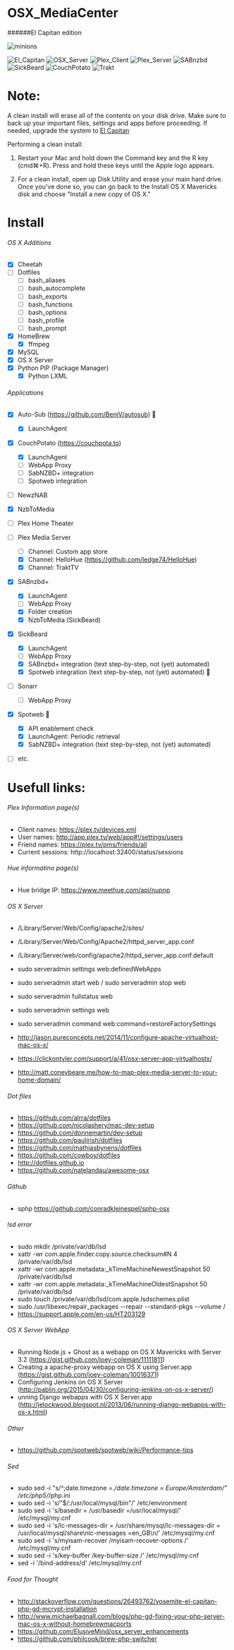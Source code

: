 # OSX_MediaCenter
######El Capitan edition

![minions](img/cheering_minions.gif)

![El_Capitan](img/elcapitan_64x64.jpg)
![OSX_Server](img/osx_server_64x64.jpg)
![Plex_Client](img/plex_client_64x64.jpg)
![Plex_Server](img/plex_server_64x64.png)
![SABnzbd](img/sabnzbd_64x64.png)
![SickBeard](img/sickBeard_64x64.png)
![CouchPotato](img/couchpotato_64x64.png)
![Trakt](img/trakt_64x64.png)


Note:
=====
A clean install will erase all of the contents on your disk drive. Make sure to back up your important files, settings and apps before proceeding. If needed, upgrade the system to [El Capitan](https://itunes.apple.com/nl/app/os-x-el-capitan/id1018109117)

Performing a clean install:

1. Restart your Mac and hold down the Command key and the R key (cmd⌘+R). Press and hold these keys until the Apple logo appears.

2. For a clean install, open up Disk Utility and erase your main hard drive. Once you've done so, you can go back to the Install OS X Mavericks disk and choose "Install a new copy of OS X."


Install 
=====
###### OS X Additions
- [x] Cheetah
- [ ] Dotfiles
  * [ ] bash_aliases
  * [ ] bash_autocomplete
  * [ ] bash_exports
  * [ ] bash_functions
  * [ ] bash_options
  * [ ] bash_profile
  * [ ] bash_prompt
- [x] HomeBrew
  * [x] ffmpeg
- [x] MySQL
- [x] OS X Server
- [x] Python PIP (Package Manager)
  * [x] Python LXML

###### Applications
- [x] Auto-Sub (https://github.com/BenjV/autosub) :small_red_triangle:
  * [x] LaunchAgent
- [x] CouchPotato (https://couchpota.to)
  * [x] LaunchAgent
  * [ ] WebApp Proxy
  * [ ] SabNZBD+ integration
  * [ ] Spotweb integration
- [ ] NewzNAB
- [x] NzbToMedia
- [ ] Plex Home Theater
- [ ] Plex Media Server
  * [ ] Channel: Custom app store
  * [x] Channel: HelloHue (https://github.com/ledge74/HelloHue)
  * [x] Channel: TraktTV
- [x] SABnzbd+
  * [x] LaunchAgent
  * [ ] WebApp Proxy
  * [x] Folder creation
  * [x] NzbToMedia (SickBeard)
- [x] SickBeard
  * [x] LaunchAgent
  * [ ] WebApp Proxy
  * [x] SABnzbd+ integration (text step-by-step, not (yet) automated)
  * [x] Spotweb integration (text step-by-step, not (yet) automated) :small_red_triangle:
- [ ] Sonarr
  * [ ] WebApp Proxy
- [x] Spotweb :small_red_triangle:
  * [x] API enablement check
  * [x] LaunchAgent: Periodic retrieval
  * [x] SabNZBD+ integration  (text step-by-step, not (yet) automated)
- [ ] etc.


Usefull links:
=====
###### Plex Information page(s)
- Client names: https://plex.tv/devices.xml
- User names: http://app.plex.tv/web/app#!/settings/users
- Friend names: https://plex.tv/pms/friends/all
- Current sessions: http://localhost:32400/status/sessions

###### Hue informatino page(s)
- Hue bridge IP: https://www.meethue.com/api/nupnp

###### OS X Server
- /Library/Server/Web/Config/apache2/sites/
- /Library/Server/Web/Config/Apache2/httpd_server_app.conf
- /Library/Server/web/config/apache2/httpd_server_app.conf.default

- sudo serveradmin settings web:definedWebApps
- sudo serveradmin start web / sudo serveradmin stop web
- sudo serveradmin fullstatus web
- sudo serveradmin settings web
- sudo serveradmin command web:command=restoreFactorySettings

- http://jason.pureconcepts.net/2014/11/configure-apache-virtualhost-mac-os-x/
- https://clickontyler.com/support/a/41/osx-server-app-virtualhostx/
- http://matt.coneybeare.me/how-to-map-plex-media-server-to-your-home-domain/

###### Dot files
- https://github.com/alrra/dotfiles
- https://github.com/nicolashery/mac-dev-setup
- https://github.com/donnemartin/dev-setup
- https://github.com/paulirish/dotfiles
- https://github.com/mathiasbynens/dotfiles
- https://github.com/cowboy/dotfiles
- http://dotfiles.github.io
- https://github.com/natelandau/awesome-osx

###### Github
- sphp https://github.com/conradkleinespel/sphp-osx

###### lsd error
- sudo mkdir /private/var/db/lsd
- xattr -wr com.apple.finder.copy.source.checksum#N 4 /private/var/db/lsd
- xattr -wr com.apple.metadata:_kTimeMachineNewestSnapshot 50 /private/var/db/lsd
- xattr -wr com.apple.metadata:_kTimeMachineOldestSnapshot 50 /private/var/db/lsd
- sudo touch /private/var/db/lsd/com.apple.lsdschemes.plist
- sudo /usr/libexec/repair_packages --repair --standard-pkgs --volume /
- https://support.apple.com/en-us/HT203129

###### OS X Server WebApp
- Running Node.js + Ghost as a webapp on OS X Mavericks with Server 3.2 (https://gist.github.com/joey-coleman/11111811)
- Creating a apache-proxy webapp on OS X using Server.app (https://gist.github.com/joey-coleman/10016371)
- Configuring Jenkins on OS X Server (http://pablin.org/2015/04/30/configuring-jenkins-on-os-x-server/)
- unning Django webapps with OS X Server.app (http://jelockwood.blogspot.nl/2013/06/running-django-webapps-with-os-x.html)

###### Other
- https://github.com/spotweb/spotweb/wiki/Performance-tips

###### Sed
- sudo sed -i "s/^;date.timezone =.*/date.timezone = Europe\/Amsterdam/" /etc/php5/*/php.ini
- sudo sed -i 's/"$/:\/usr\/local\/mysql\/bin"/' /etc/environment
- sudo sed -i 's/basedir		= \/usr/basedir		=\/usr\/local\/mysql/' /etc/mysql/my.cnf
- sudo sed -i 's/lc-messages-dir	= \/usr\/share\/mysql/lc-messages-dir = \/usr\/local\/mysql\/share\nlc-messages		=en_GB\n/' /etc/mysql/my.cnf
- sudo sed -i 's/myisam-recover	/myisam-recover-options	/' /etc/mysql/my.cnf
- sudo sed -i 's/key-buffer   /key-buffer-size /' /etc/mysql/my.cnf
- sed -i '/bind-address/d' /etc/mysql/my.cnf

###### Food for Thought
- http://stackoverflow.com/questions/26493762/yosemite-el-capitan-php-gd-mcrypt-installation
- http://www.michaelbagnall.com/blogs/php-gd-fixing-your-php-server-mac-os-x-without-homebrewmacports
- https://github.com/ElusiveMind/osx_server_enhancements
- https://github.com/philcook/brew-php-switcher
